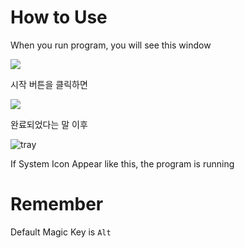 # How to Use

When you run program, you will see this window

<img src="/images/program.png" >

시작 버튼을 클릭하면

<img src="/screenshot/complete.gif" />

완료되었다는 말 이후

![tray](/images/tray.png)



If System Icon Appear like this, the program is running

# Remember

Default Magic Key is `Alt`
